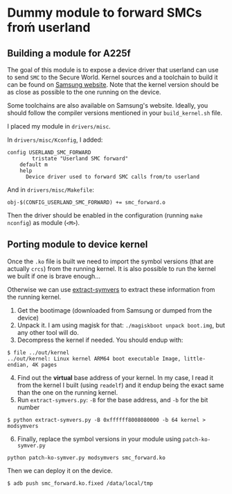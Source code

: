 # Dummy module to forward SMCs froḿ userland

## Building a module for A225f

The goal of this module is to expose a device driver that userland can use to send `SMC` to the Secure World.
Kernel sources and a toolchain to build it can be found on [Samsung website](https://opensource.samsung.com/main).
Note that the kernel version should be as close as possible to the one running on the device.

Some toolchains are also available on Samsung's website. Ideally,
you should follow the compiler versions mentioned in your `build_kernel.sh` file.

I placed my module in `drivers/misc`.

In `drivers/misc/Kconfig`, I added:

```
config USERLAND_SMC_FORWARD
        tristate "Userland SMC forward"
	default m
	help
	  Device driver used to forward SMC calls from/to userland
```

And in `drivers/misc/Makefile`:

```
obj-$(CONFIG_USERLAND_SMC_FORWARD) += smc_forward.o
```

Then the driver should be enabled in the configuration (running `make nconfig`) as module (`<M>`).

## Porting module to device kernel

Once the `.ko` file is built we need to import the symbol versions (that are actually `crcs`) from the
running kernel. It is also possible to run the kernel we built if one is brave enough...

Otherwise we can use [extract-symvers](https://github.com/glandium/extract-symvers/tree/master) to extract these information from the running kernel.

1. Get the bootimage (downloaded from Samsung or dumped from the device)
2. Unpack it. I am using magisk for that: `./magiskboot unpack boot.img`, but any other tool will do.
3. Decompress the kernel if needed. You should endup with:

```
$ file ../out/kernel
../out/kernel: Linux kernel ARM64 boot executable Image, little-endian, 4K pages
```

4. Find out the **virtual** base address of your kernel. In my case, I read it from the kernel I built (using `readelf`) and it endup being the exact same than the one on the running kernel.
5. Run `extract-symvers.py`: `-B` for the base address, and `-b` for the bit number

```
$ python extract-symvers.py -B 0xffffff8008080000 -b 64 kernel > modsymvers
```

6. Finally, replace the symbol versions in your module using `patch-ko-symver.py`

```
python patch-ko-symver.py modsymvers smc_forward.ko
```

Then we can deploy it on the device.

```
$ adb push smc_forward.ko.fixed /data/local/tmp
```